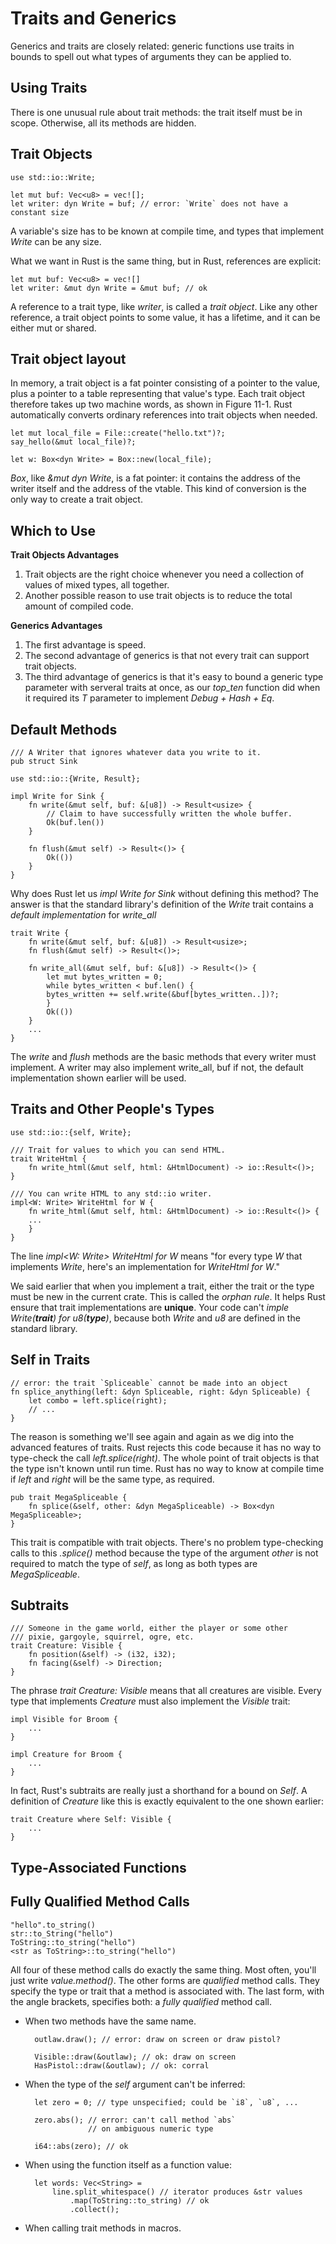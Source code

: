 # Traits and Generics
Generics and traits are closely related: generic functions use traits in bounds to spell out what types of arguments they can be applied to.

## Using Traits
There is one unusual rule about trait methods: the trait itself must be in scope. Otherwise, all its methods are hidden.

## Trait Objects

    use std::io::Write;

    let mut buf: Vec<u8> = vec![];
    let writer: dyn Write = buf; // error: `Write` does not have a constant size


A variable's size has to be known at compile time, and types that implement *Write* can be any size.

What we want in Rust is the same thing, but in Rust, references are explicit:

    let mut buf: Vec<u8> = vec![]
    let writer: &mut dyn Write = &mut buf; // ok

A reference to a trait type, like *writer*, is called a *trait object*. Like any other reference, a trait object points to some value, it has a lifetime, and it can be either mut or shared.

## Trait object layout
In memory, a trait object is a fat pointer consisting of a pointer to the value, plus a pointer to a table representing that value's type. Each trait object therefore takes up two machine words, as shown in Figure 11-1.
Rust automatically converts ordinary references into trait objects when needed.

    let mut local_file = File::create("hello.txt")?;
    say_hello(&mut local_file)?;

    let w: Box<dyn Write> = Box::new(local_file);

*Box<dyn Write>*, like *&mut dyn Write*, is a fat pointer: it contains the address of the writer itself and the address of the vtable.
This kind of conversion is the only way to create a trait object.

## Which to Use

**Trait Objects Advantages**
1. Trait objects are the right choice whenever you need a collection of values of mixed types, all together.
2. Another possible reason to use trait objects is to reduce the total amount of compiled code.

**Generics Advantages**
1. The first advantage is speed.
2. The second advantage of generics is that not every trait can support trait objects.
3. The third advantage of generics is that it's easy to bound a generic type parameter with serveral traits at once, as our *top_ten* function did when it required its *T* parameter to implement *Debug + Hash + Eq*.

## Default Methods

    /// A Writer that ignores whatever data you write to it.
    pub struct Sink
    
    use std::io::{Write, Result};
    
    impl Write for Sink {
        fn write(&mut self, buf: &[u8]) -> Result<usize> {
            // Claim to have successfully written the whole buffer.
            Ok(buf.len())
        }
    
        fn flush(&mut self) -> Result<()> {
            Ok(())
        }
    }

Why does Rust let us *impl Write for Sink* without defining this method? The answer is that the standard library's definition of the *Write* trait contains a *default implementation* for *write_all*

    trait Write {
        fn write(&mut self, buf: &[u8]) -> Result<usize>;
        fn flush(&mut self) -> Result<()>;
    
        fn write_all(&mut self, buf: &[u8]) -> Result<()> {
            let mut bytes_written = 0;
            while bytes_written < buf.len() {
            bytes_written += self.write(&buf[bytes_written..])?;
            }
            Ok(())
        }
        ...
    }



The *write* and *flush* methods are the basic methods that every writer must implement. A writer may also implement write_all, buf if not, the default implementation shown earlier will be used.

## Traits and Other People's Types

    use std::io::{self, Write};
    
    /// Trait for values to which you can send HTML.
    trait WriteHtml {
        fn write_html(&mut self, html: &HtmlDocument) -> io::Result<()>;
    }
    
    /// You can write HTML to any std::io writer.
    impl<W: Write> WriteHtml for W {
        fn write_html(&mut self, html: &HtmlDocument) -> io::Result<()> {
        ...
        }
    }


The line *impl<W: Write> WriteHtml for W* means "for every type *W* that implements *Write*, here's an implementation for *WriteHtml for W*."

We said earlier that when you implement a trait, either the trait or the type must be new in the current crate. This is called the *orphan rule*. It helps Rust ensure that trait implementations are **unique**. Your code can't *imple Write(**trait**) for u8(**type**)*, because both *Write* and *u8* are defined in the standard library.

## Self in Traits
    
    // error: the trait `Spliceable` cannot be made into an object
    fn splice_anything(left: &dyn Spliceable, right: &dyn Spliceable) {
        let combo = left.splice(right);
        // ...
    }

The reason is something we'll see again and again as we dig into the advanced features of traits. Rust rejects this code because it has no way to type-check the call *left.splice(right)*. The whole point of trait objects is that the type isn't known until run time. Rust has no way to know at compile time if *left* and *right* will be the same type, as required.

    pub trait MegaSpliceable {
        fn splice(&self, other: &dyn MegaSpliceable) -> Box<dyn MegaSpliceable>;        
    }

This trait is compatible with trait objects. There's no problem type-checking calls to this *.splice()* method because the type of the argument *other* is not required to match the type of *self*, as long as both types are *MegaSpliceable*.

## Subtraits
    
    /// Someone in the game world, either the player or some other
    /// pixie, gargoyle, squirrel, ogre, etc.
    trait Creature: Visible {
        fn position(&self) -> (i32, i32);
        fn facing(&self) -> Direction;
    }

The phrase *trait Creature: Visible* means that all creatures are visible. Every type that implements *Creature* must also implement the *Visible* trait:
    
    impl Visible for Broom {
        ...
    }

    impl Creature for Broom {
        ...
    }

In fact, Rust's subtraits are really just a shorthand for a bound on *Self*. A definition of *Creature* like this is exactly equivalent to the one shown earlier:

    trait Creature where Self: Visible {
        ...
    }

## Type-Associated Functions

## Fully Qualified Method Calls

    "hello".to_string()
    str::to_String("hello")
    ToString::to_string("hello")
    <str as ToString>::to_string("hello")

All four of these method calls do exactly the same thing. Most often, you'll just write *value.method()*. The other forms are *qualified* method calls. They specify the type or trait that a method is associated with. The last form, with the angle brackets, specifies both: a *fully qualified* method call.
 
* When two methods have the same name.
    
        outlaw.draw(); // error: draw on screen or draw pistol?

        Visible::draw(&outlaw); // ok: draw on screen
        HasPistol::draw(&outlaw); // ok: corral

* When the type of the *self* argument can't be inferred:

        let zero = 0; // type unspecified; could be `i8`, `u8`, ...

        zero.abs(); // error: can't call method `abs`
                    // on ambiguous numeric type
        
        i64::abs(zero); // ok

* When using the function itself as a function value:

        let words: Vec<String> = 
            line.split_whitespace() // iterator produces &str values
                .map(ToString::to_string) // ok
                .collect();

* When calling trait methods in macros.

